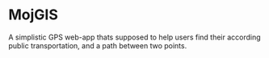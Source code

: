 # MojGIS
A simplistic GPS web-app thats supposed to help users find their according public transportation, and a path between two points.
